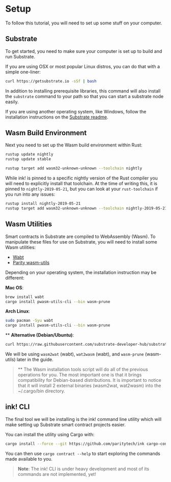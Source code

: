Setup
===

To follow this tutorial, you will need to set up some stuff on your computer.

## Substrate

To get started, you need to make sure your computer is set up to build and run Substrate.

If you are using OSX or most popular Linux distros, you can do that with a simple one-liner:

```bash
curl https://getsubstrate.io -sSf | bash
```

In addition to installing prerequisite libraries, this command will also install the `substrate` command to your path so that you can start a substrate node easily.

If you are using another operating system, like Windows, follow the installation instructions on the [Substrate readme](https://github.com/paritytech/substrate#61-hacking-on-substrate).

## Wasm Build Environment

Next you need to set up the Wasm build environment within Rust:

```bash
rustup update nightly
rustup update stable

rustup target add wasm32-unknown-unknown --toolchain nightly
```

While ink! is pinned to a specific nightly version of the Rust compiler you will need to explicitly install that toolchain. At the time of writing this, it is pinned to `nightly-2019-05-21`, but you can look at your `rust-toolchain` if you run into any issues:

```bash
rustup install nightly-2019-05-21
rustup target add wasm32-unknown-unknown --toolchain nightly-2019-05-21
```

## Wasm Utilities

Smart contracts in Substrate are compiled to WebAssembly (Wasm). To manipulate these files for use on Substrate, you will need to install some Wasm utilities:

* [Wabt](https://github.com/WebAssembly/wabt)
* [Parity wasm-utils](https://github.com/paritytech/wasm-utils)

Depending on your operating system, the installation instruction may be different:

**Mac OS**:

```bash
brew install wabt
cargo install pwasm-utils-cli --bin wasm-prune
```

**Arch Linux**:

```bash
sudo pacman -Syu wabt
cargo install pwasm-utils-cli --bin wasm-prune
```
** **Alternative (Debian/Ubuntu)**:
```bash
curl https://raw.githubusercontent.com/substrate-developer-hub/substrate-contracts-workshop/master/scripts/install-wasm-tools.sh -sSf |bash -s
```

We will be using `wasm2wat` (wabt), `wat2wasm` (wabt), and `wasm-prune` (wasm-utils) later in the guide.

> ** The Wasm installation tools script will do all of the previous operations for you. The most important one is that it brings compatibility for Debian-based distributions.
It is important to notice that it will install 2 external binaries (wasm2wat, wat2wasm) into the ~/.cargo/bin directory.

## ink! CLI

The final tool we will be installing is the ink! command line utility which will make setting up Substrate smart contract projects easier.

You can install the utility using Cargo with:

```bash
cargo install --force --git https://github.com/paritytech/ink cargo-contract
```

You can then use `cargo contract --help` to start exploring the commands made available to you.  
> **Note**: The ink! CLI is under heavy development and most of its commands are not implemented, yet!
